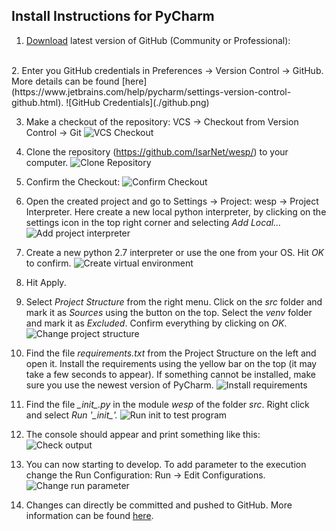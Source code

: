   
## Install Instructions for PyCharm  
  
  
1. [Download](https://www.jetbrains.com/pycharm/download/#section=mac) latest version of GitHub (Community or Professional):   
<br>
2. Enter you GitHub credentials in Preferences -> Version Control -> GitHub. More details can be found [here](https://www.jetbrains.com/help/pycharm/settings-version-control-github.html). 
![GitHub Credentials](./github.png)    
  
3. Make a checkout of the repository: VCS -> Checkout from Version Control -> Git 
![VCS Checkout](vcs_check_out.png)  
  
4. Clone the repository (https://github.com/IsarNet/wesp/) to your computer. 
![Clone Repository](clone_repository.png)  
  
5. Confirm the Checkout: 
![Confirm Checkout](Checkout_confirm.png)  
  
6. Open the created project and go to Settings -> Project: wesp -> Project Interpreter. Here create a new local python interpreter, by clicking on the settings icon in the top right corner and selecting *Add Local...*
![Add project interpreter](set_project_intrepeter.png)  
  
8. Create a new python 2.7 interpreter or use the one from your OS. Hit *OK* to confirm. ![Create virtual environment](virtual_env.png)  
  
9. Hit Apply.  
  
10. Select *Project Structure* from the right menu. Click on the *src* folder and mark it as *Sources* using the button on the top. Select the *venv* folder and mark it as *Excluded*.  Confirm everything by clicking on *OK*.
![Change project structure](project_structure.png)  
  
11. Find the file *requirements.txt* from the Project Structure on the left and open it. Install the requirements using the yellow bar on the top (it may take a few seconds to appear). If something cannot be installed, make sure you use the newest version of PyCharm. 
![Install requirements](install_requirements.png)  
  
12. Find the file *\__init__.py* in the module *wesp* of the folder *src*. Right click and select *Run '\__init__'.* 
![Run init to test program](run_init.png)  
  
13. The console should appear and print something like this: 
![Check output](try_run_results.png)  
  
14. You can now starting to develop. To add parameter to the execution change the Run Configuration: Run -> Edit Configurations. 
![Change run parameter](config_parameter.png)  
  
16. Changes can directly be committed and pushed to GitHub. More information can be found [here](https://www.jetbrains.com/help/pycharm/commit-and-push-changes.html).  